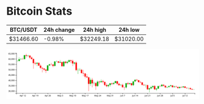 # Bitcoin Stats

BTC/USDT|24h change|24h high|24h low|
|---|---|---|---|
|$31466.60|-0.98%|$32249.18|$31020.00|

<img src="./chart.svg">

